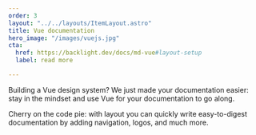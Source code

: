 ```yaml
---
order: 3
layout: "../../layouts/ItemLayout.astro"
title: Vue documentation
hero_image: "/images/vuejs.jpg"
cta:
  href: https://backlight.dev/docs/md-vue#layout-setup
  label: read more

---
```

Building a Vue design system? We just made your documentation easier: stay in the mindset and use Vue for your documentation to go along.

Cherry on the code pie: with layout you can quickly write easy-to-digest documentation by adding navigation, logos, and much more.
